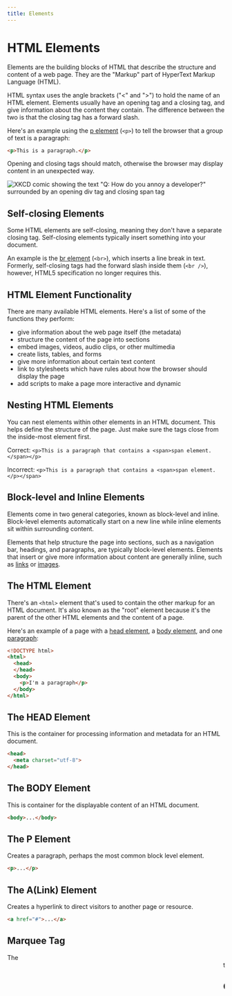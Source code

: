 ```yaml
---
title: Elements
---
```

# HTML Elements

Elements are the building blocks of HTML that describe the structure and content of a web page. They are the "Markup" part of HyperText Markup Language (HTML).

HTML syntax uses the angle brackets ("&lt;" and "&gt;") to hold the name of an HTML element. Elements usually have an opening tag and a closing tag, and give information about the content they contain. The difference between the two is that the closing tag has a forward slash.

Here's an example using the [p element](#) (`<p>`) to tell the browser that a group of text is a paragraph:

```html
<p>This is a paragraph.</p>
```

Opening and closing tags should match, otherwise the browser may display content in an unexpected way.

![XKCD comic showing the text "Q: How do you annoy a developer?" surrounded by an opening div tag and closing span tag](http://imgs.xkcd.com/comics/tags.png)

## Self-closing Elements

Some HTML elements are self-closing, meaning they don't have a separate closing tag. Self-closing elements typically insert something into your document.

An example is the [br element](#) (`<br>`), which inserts a line break in text. Formerly, self-closing tags had the forward slash inside them (`<br />`), however, HTML5 specification no longer requires this.

## HTML Element Functionality

There are many available HTML elements. Here's a list of some of the functions they perform:

  - give information about the web page itself (the metadata)
  - structure the content of the page into sections
  - embed images, videos, audio clips, or other multimedia
  - create lists, tables, and forms
  - give more information about certain text content
  - link to stylesheets which have rules about how the browser should display the page
  - add scripts to make a page more interactive and dynamic

## Nesting HTML Elements

You can nest elements within other elements in an HTML document. This helps define the structure of the page. Just make sure the tags close from the inside-most element first.

Correct:
`<p>This is a paragraph that contains a <span>span element.</span></p>`

Incorrect:
`<p>This is a paragraph that contains a <span>span element.</p></span>`


## Block-level and Inline Elements

Elements come in two general categories, known as block-level and inline. Block-level elements automatically start on a new line while inline elements sit within surrounding content.

Elements that help structure the page into sections, such as a navigation bar, headings, and paragraphs, are typically block-level elements. Elements that insert or give more information about content are generally inline, such as [links](#) or [images](#).

## The HTML Element

There's an `<html>` element that's used to contain the other markup for an HTML document. It's also known as the "root" element because it's the parent of the other HTML elements and the content of a page.

Here's an example of a page with a [head element](#the-head-element), a [body element](#the-body-element), and one [paragraph](#the-p-element):

```html
<!DOCTYPE html>
<html>
  <head>
  </head>
  <body>
    <p>I'm a paragraph</p>
  </body>
</html>
```

## The HEAD Element

This is the container for processing information and metadata for an HTML document.

```html
<head>
  <meta charset="utf-8">
</head>
```

## The BODY Element

This is container for the displayable content of an HTML document.

```html
<body>...</body>
```

## The P Element

Creates a paragraph, perhaps the most common block level element.

```html
<p>...</p>
```

## The A(Link) Element

Creates a hyperlink to direct visitors to another page or resource.

```html
<a href="#">...</a>
```
## Marquee Tag
The <marquee> tag is a container tag of HTML is implemented for creating scrollable text or images within a web page from either left to right or vice versa, or top to bottom or vice versa. But this tag has been deprecated in the new version of HTML, i.e., HTML 5.

## Other Resources

- [HTML Paragraphs](#)
- [HTML br](#)
- [HTML Links](#)
- [HTML Images](#)
- [HTML Head](#)
- [HTML Body](#)
- [HTML DOCTYPE](#)
